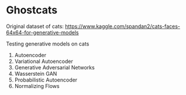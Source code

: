 # Ghostcats

Original dataset of cats: https://www.kaggle.com/spandan2/cats-faces-64x64-for-generative-models

Testing generative models on cats
1. Autoencoder  
2. Variational Autoencoder
3. Generative Adversarial Networks 
4. Wasserstein GAN 
5. Probabilistic Autoencoder 
6. Normalizing Flows


